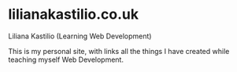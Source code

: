 lilianakastilio.co.uk
=======

Liliana Kastilio 
(Learning Web Development)

This is my personal site, with links all the things I have created while teaching myself Web Development.
